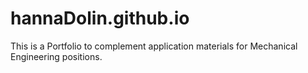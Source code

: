 # hannaDolin.github.io
This is a Portfolio to complement application materials for Mechanical Engineering positions.
